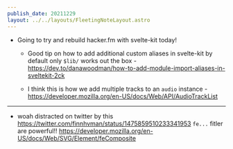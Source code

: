 ```yaml
---
publish_date: 20211229    
layout: ../../layouts/FleetingNoteLayout.astro
---
```

- Going to try and rebuild hacker.fm with svelte-kit today!
	- Good tip on how to add additional custom aliases in svelte-kit by default only `$lib/` works out the box - https://dev.to/danawoodman/how-to-add-module-import-aliases-in-sveltekit-2ck

   - I think this is how we add multiple tracks to an `audio` instance - https://developer.mozilla.org/en-US/docs/Web/API/AudioTrackList
--- 

- woah distracted on twitter by this https://twitter.com/finnhvman/status/1475859510233341953
  `fe...` fitler are powerful!! https://developer.mozilla.org/en-US/docs/Web/SVG/Element/feComposite